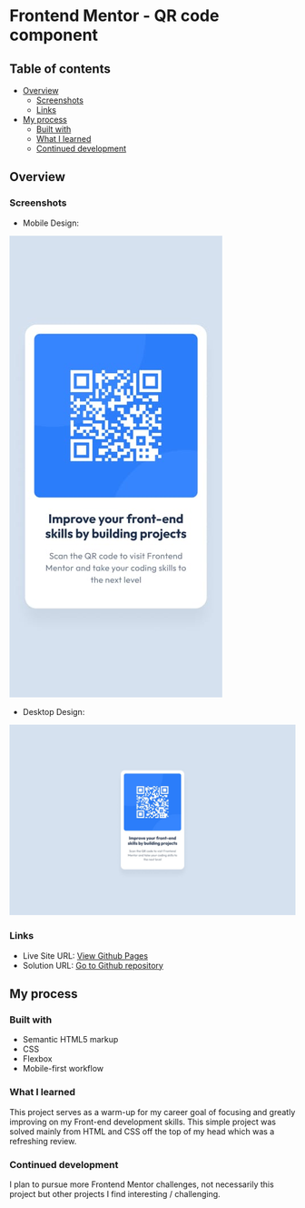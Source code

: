 # Frontend Mentor - QR code component

## Table of contents

- [Overview](#overview)
  - [Screenshots](#screenshots)
  - [Links](#links)
- [My process](#my-process)
  - [Built with](#built-with)
  - [What I learned](#what-i-learned)
  - [Continued development](#continued-development)

## Overview

### Screenshots

- Mobile Design:

![](./design/mobile-design.jpg)

- Desktop Design:

![](./design/desktop-design.jpg)

### Links

- Live Site URL: [View Github Pages](https://aflamiano-career.github.io/qr-code-component/)
- Solution URL: [Go to Github repository](https://github.com/aflamiano-career/qr-code-component)

## My process

### Built with

- Semantic HTML5 markup
- CSS
- Flexbox
- Mobile-first workflow

### What I learned

This project serves as a warm-up for my career goal of focusing and greatly improving on my Front-end development skills.
This simple project was solved mainly from HTML and CSS off the top of my head which was a refreshing review.

### Continued development

I plan to pursue more Frontend Mentor challenges, not necessarily this project but other projects I find interesting / challenging.
